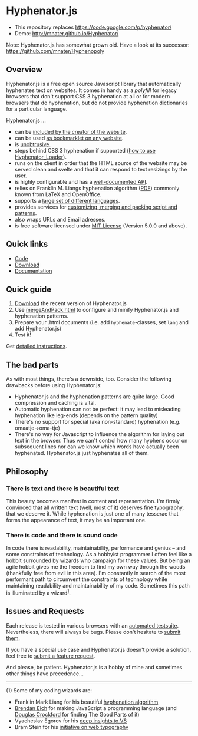 # Hyphenator.js

- This repository replaces https://code.google.com/p/hyphenator/
- Demo: http://mnater.github.io/Hyphenator/

Note: Hyphenator.js has somewhat grown old. Have a look at its successor: https://github.com/mnater/Hyphenopoly

## Overview

Hyphenator.js is a free open source Javascript library that automatically hyphenates text on websites. It comes in handy as a _polyfill_ for legacy browsers that don't support CSS 3 hyphenation at all or for modern browsers that do hyphenation, but do not provide hyphenation dictionaries for a particular language.

Hyphenator.js …

*   can be [included by the creator of the website](https://github.com/mnater/Hyphenator/blob/wiki/en_HowToUseHyphenator.md#using-hyphenator-on-your-website).
*   can be used [as bookmarklet on any website](https://github.com/mnater/Hyphenator/blob/wiki/en_HowToUseHyphenator.md#using-hyphenator-as-a-bookmarklet).
*   is [unobtrusive](http://en.wikipedia.org/wiki/Unobtrusive_JavaScript).
*   steps behind CSS 3 hyphenation if supported ([how to use Hyphenator_Loader](https://github.com/mnater/Hyphenator/blob/wiki/en_HowToUseHyphenator.md#hyphenator_loaderjs)).
*   runs on the client in order that the HTML source of the website may be served clean and svelte and that it can respond to text resizings by the user.
*   is highly configurable and has a [well-documented API](https://github.com/mnater/Hyphenator/blob/wiki/en_PublicAPI.md#public-api).
*   relies on Franklin M. Liangs hyphenation algorithm ([PDF](http://www.tug.org/docs/liang/liang-thesis.pdf)) commonly known from LaTeX and OpenOffice.
*   supports a [large set of different languages](https://github.com/mnater/Hyphenator/blob/wiki/en_AddNewLanguage.md#what-we-have-now).
*   provides services for [customizing, merging and packing script and patterns](http://mnater.github.io/Hyphenator/mergeAndPack.html).
*   also wraps URLs and Email adresses.
*   is free software licensed under [MIT License](http://mnater.github.io/Hyphenator/LICENSE.txt) (Version 5.0.0 and above).

## Quick links

*   [Code](https://github.com/mnater/Hyphenator)
*   [Download](https://github.com/mnater/Hyphenator/releases/latest)
*   [Documentation](https://github.com/mnater/Hyphenator/blob/wiki/en_TableOfContents.md#table-of-contents)

## Quick guide

1.  [Download](https://github.com/mnater/Hyphenator/releases/latest) the recent version of Hyphenator.js
2.  Use [mergeAndPack.html](http://mnater.github.io/Hyphenator/mergeAndPack.html) to configure and minify Hyphenator.js and hyphenation patterns.
3.  Prepare your .html documents (i.e. add `hyphenate`-classes, set `lang` and add Hyphenator.js)
4.  Test it!

Get [detailed instructions](https://github.com/mnater/Hyphenator/blob/wiki/en_HowToUseHyphenator.md#using-hyphenator-on-your-website).

## The bad parts

As with most things, there's a downside, too. Consider the following drawbacks before using Hyphenator.js:

*   Hyphenator.js and the hyphenation patterns are quite large. Good compression and caching is vital.
*   Automatic hyphenation can not be perfect: it may lead to misleading hyphenation like leg-ends (depends on the pattern quality)
*   There's no support for special (aka non-standard) hyphenation (e.g. omaatje->oma-tje)
*   There's no way for Javascript to influence the algorithm for laying out text in the browser. Thus we can't control how many hyphens occur on subsequent lines nor can we know which words have actually been hyphenated. Hyphenator.js just hyphenates all of them.

## Philosophy

### There is text and there is beautiful text

This beauty becomes manifest in content and representation. I'm firmly convinced that all written text (well, most of it) deserves fine typography, that we deserve it. While hyphenation is just one of many tesserae that forms the appearance of text, it may be an important one.

### There is code and there is sound code

In code there is readability, maintainability, performance and genius – and some constraints of technology. As a hobbyist programmer I often feel like a hobbit surrounded by wizards who campaign for these values. But being an agile hobbit gives me the freedom to find my own way through the woods (thankfully free from evil in this area). I'm constantly in search of the most performant path to circumvent the constraints of technology while maintaining readability and maintainability of my code. Sometimes this path is illuminated by a wizard<sup>[1](#fn1)</sup>.

## Issues and Requests

Each release is tested in various browsers with an [automated testsuite](./testsuite/). Nevertheless, there will always be bugs. Please don't hesitate to [submit them](https://github.com/mnater/Hyphenator/issues).

If you have a special use case and Hyphenator.js doesn't provide a solution, feel free to [submit a feature request](https://github.com/mnater/Hyphenator/issues).

And please, be patient. Hyphenator.js is a hobby of mine and sometimes other things have precedence…

* * *

(1) Some of my coding wizards are:

*   Franklin Mark Liang for his beautiful [hyphenation algorithm](http://www.tug.org/docs/liang/)
*   [Brendan Eich](https://brendaneich.com/) for making JavaScript a programming language (and [Douglas Crockford](http://www.crockford.com) for finding The Good Parts of it)
*   Vyacheslav Egorov for his [deep insights to V8](http://mrale.ph/)
*   Bram Stein for his [initiative on web typography](http://stateofwebtype.com)
